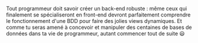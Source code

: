 Tout programmeur doit savoir créer un back-end robuste : même ceux qui finalement se spécialiseront en front-end devront parfaitement comprendre le fonctionnement d'une BDD pour faire des jolies views dynamiques. Et comme tu seras amené à concevoir et manipuler des centaines de bases de données dans ta vie de programmeur, autant commencer tout de suite 😃
